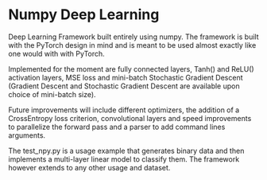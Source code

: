# Numpy Deep Learning

Deep Learning Framework built entirely using numpy. The framework is built with the PyTorch design in mind and is meant to be used almost exactly like one would with with PyTorch. 

Implemented for the moment are fully connected layers, Tanh() and ReLU() activation layers, MSE loss and mini-batch Stochastic Gradient Descent (Gradient Descent and Stochastic Gradient Descent are available upon choice of mini-batch size).

Future improvements will include different optimizers, the addition of a CrossEntropy loss criterion, convolutional layers and speed improvements to parallelize the forward pass and a parser to add command lines arguments.

The test_npy.py is a usage example that generates binary data and then implements a multi-layer linear model to classify them. The framework however extends to any other usage and dataset.

